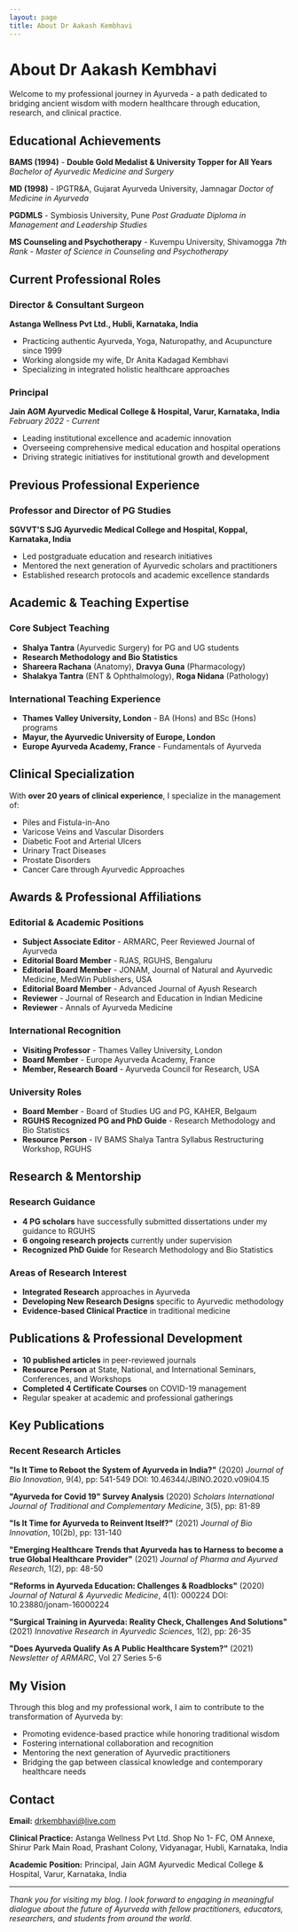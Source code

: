 ```yaml
---
layout: page
title: About Dr Aakash Kembhavi
---
```


# About Dr Aakash Kembhavi

Welcome to my professional journey in Ayurveda - a path dedicated to bridging ancient wisdom with modern healthcare through education, research, and clinical practice.

## Educational Achievements

**BAMS (1994)** - **Double Gold Medalist & University Topper for All Years**
*Bachelor of Ayurvedic Medicine and Surgery*

**MD (1998)** - IPGTR&A, Gujarat Ayurveda University, Jamnagar
*Doctor of Medicine in Ayurveda*

**PGDMLS** - Symbiosis University, Pune
*Post Graduate Diploma in Management and Leadership Studies*

**MS Counseling and Psychotherapy** - Kuvempu University, Shivamogga
*7th Rank - Master of Science in Counseling and Psychotherapy*

## Current Professional Roles

### Director & Consultant Surgeon
**Astanga Wellness Pvt Ltd., Hubli, Karnataka, India**
- Practicing authentic Ayurveda, Yoga, Naturopathy, and Acupuncture since 1999
- Working alongside my wife, Dr Anita Kadagad Kembhavi
- Specializing in integrated holistic healthcare approaches

### Principal
**Jain AGM Ayurvedic Medical College & Hospital, Varur, Karnataka, India**
*February 2022 - Current*
- Leading institutional excellence and academic innovation
- Overseeing comprehensive medical education and hospital operations
- Driving strategic initiatives for institutional growth and development

## Previous Professional Experience

### Professor and Director of PG Studies
**SGVVT'S SJG Ayurvedic Medical College and Hospital, Koppal, Karnataka, India**
- Led postgraduate education and research initiatives
- Mentored the next generation of Ayurvedic scholars and practitioners
- Established research protocols and academic excellence standards

## Academic & Teaching Expertise

### Core Subject Teaching
- **Shalya Tantra** (Ayurvedic Surgery) for PG and UG students
- **Research Methodology and Bio Statistics**
- **Shareera Rachana** (Anatomy), **Dravya Guna** (Pharmacology)
- **Shalakya Tantra** (ENT & Ophthalmology), **Roga Nidana** (Pathology)

### International Teaching Experience
- **Thames Valley University, London** - BA (Hons) and BSc (Hons) programs
- **Mayur, the Ayurvedic University of Europe, London**
- **Europe Ayurveda Academy, France** - Fundamentals of Ayurveda

## Clinical Specialization

With **over 20 years of clinical experience**, I specialize in the management of:
- Piles and Fistula-in-Ano
- Varicose Veins and Vascular Disorders
- Diabetic Foot and Arterial Ulcers
- Urinary Tract Diseases
- Prostate Disorders
- Cancer Care through Ayurvedic Approaches

## Awards & Professional Affiliations

### Editorial & Academic Positions
- **Subject Associate Editor** - ARMARC, Peer Reviewed Journal of Ayurveda
- **Editorial Board Member** - RJAS, RGUHS, Bengaluru
- **Editorial Board Member** - JONAM, Journal of Natural and Ayurvedic Medicine, MedWin Publishers, USA
- **Editorial Board Member** - Advanced Journal of Ayush Research
- **Reviewer** - Journal of Research and Education in Indian Medicine
- **Reviewer** - Annals of Ayurveda Medicine

### International Recognition
- **Visiting Professor** - Thames Valley University, London
- **Board Member** - Europe Ayurveda Academy, France
- **Member, Research Board** - Ayurveda Council for Research, USA

### University Roles
- **Board Member** - Board of Studies UG and PG, KAHER, Belgaum
- **RGUHS Recognized PG and PhD Guide** - Research Methodology and Bio Statistics
- **Resource Person** - IV BAMS Shalya Tantra Syllabus Restructuring Workshop, RGUHS

## Research & Mentorship

### Research Guidance
- **4 PG scholars** have successfully submitted dissertations under my guidance to RGUHS
- **6 ongoing research projects** currently under supervision
- **Recognized PhD Guide** for Research Methodology and Bio Statistics

### Areas of Research Interest
- **Integrated Research** approaches in Ayurveda
- **Developing New Research Designs** specific to Ayurvedic methodology
- **Evidence-based Clinical Practice** in traditional medicine

## Publications & Professional Development

- **10 published articles** in peer-reviewed journals
- **Resource Person** at State, National, and International Seminars, Conferences, and Workshops  
- **Completed 4 Certificate Courses** on COVID-19 management
- Regular speaker at academic and professional gatherings

## Key Publications

### Recent Research Articles

**"Is It Time to Reboot the System of Ayurveda in India?"** (2020)
*Journal of Bio Innovation*, 9(4), pp: 541-549
DOI: 10.46344/JBINO.2020.v09i04.15

**"Ayurveda for Covid 19" Survey Analysis** (2020)
*Scholars International Journal of Traditional and Complementary Medicine*, 3(5), pp: 81-89

**"Is It Time for Ayurveda to Reinvent Itself?"** (2021)
*Journal of Bio Innovation*, 10(2b), pp: 131-140

**"Emerging Healthcare Trends that Ayurveda has to Harness to become a true Global Healthcare Provider"** (2021)
*Journal of Pharma and Ayurved Research*, 1(2), pp: 48-50

**"Reforms in Ayurveda Education: Challenges & Roadblocks"** (2020)
*Journal of Natural & Ayurvedic Medicine*, 4(1): 000224
DOI: 10.23880/jonam-16000224

**"Surgical Training in Ayurveda: Reality Check, Challenges And Solutions"** (2021)
*Innovative Research in Ayurvedic Sciences*, 1(2), pp: 26-35

**"Does Ayurveda Qualify As A Public Healthcare System?"** (2021)
*Newsletter of ARMARC*, Vol 27 Series 5-6

## My Vision

Through this blog and my professional work, I aim to contribute to the transformation of Ayurveda by:
- Promoting evidence-based practice while honoring traditional wisdom
- Fostering international collaboration and recognition
- Mentoring the next generation of Ayurvedic practitioners
- Bridging the gap between classical knowledge and contemporary healthcare needs

## Contact

**Email:** drkembhavi@live.com

**Clinical Practice:** Astanga Wellness Pvt Ltd.
Shop No 1- FC, OM Annexe, Shirur Park Main Road, Prashant Colony, Vidyanagar, Hubli, Karnataka, India

**Academic Position:** Principal, Jain AGM Ayurvedic Medical College & Hospital, Varur, Karnataka, India

---

*Thank you for visiting my blog. I look forward to engaging in meaningful dialogue about the future of Ayurveda with fellow practitioners, educators, researchers, and students from around the world.*
